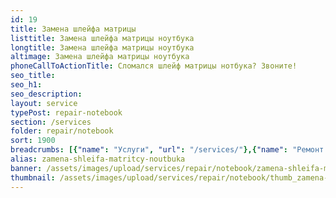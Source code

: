 ```yaml
---
id: 19
title: Замена шлейфа матрицы
listtitle: Замена шлейфа матрицы ноутбука
longtitle: Замена шлейфа матрицы ноутбука
altimage: Замена шлейфа матрицы ноутбука
phoneCallToActionTitle: Сломался шлейф матрицы нотбука? Звоните!
seo_title: 
seo_h1: 
seo_description: 
layout: service
typePost: repair-notebook
section: /services
folder: repair/notebook
sort: 1900
breadcrumbs: [{"name": "Услуги", "url": "/services/"},{"name": "Ремонт устройств", "url": "/services/repair/"},{"name": "Ноутбук", "url": "/services/repair/notebook/"}]
alias: zamena-shleifa-matritcy-noutbuka
banner: /assets/images/upload/services/repair/notebook/zamena-shleifa-matritcy-noutbuka.jpg
thumbnail: /assets/images/upload/services/repair/notebook/thumb_zamena-shleifa-matritcy-noutbuka.jpg
---
```

